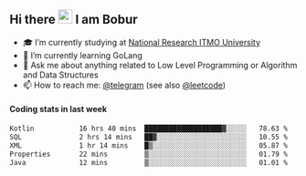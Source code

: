 ## Hi there <img src="https://media.giphy.com/media/hvRJCLFzcasrR4ia7z/giphy.gif" width="25px" height="25px"> I am Bobur

- :mortar_board: I’m currently studying at [National Research ITMO University](https://itmo.ru/)
- :seedling: I’m currently learning GoLang
- :speech_balloon: Ask me about anything related to Low Level Programming or Algorithm and Data Structures
- :mailbox: How to reach me: [@telegram](https://t.me/octoant) (see also [@leetcode](https://leetcode.com/octoant/))    

#### Coding stats in last week

<!--START_SECTION:waka-->

```txt
Kotlin           16 hrs 40 mins  ███████████████████▓░░░░░   78.63 %
SQL              2 hrs 14 mins   ██▓░░░░░░░░░░░░░░░░░░░░░░   10.55 %
XML              1 hr 14 mins    █▒░░░░░░░░░░░░░░░░░░░░░░░   05.87 %
Properties       22 mins         ▒░░░░░░░░░░░░░░░░░░░░░░░░   01.79 %
Java             12 mins         ▒░░░░░░░░░░░░░░░░░░░░░░░░   01.01 %
```

<!--END_SECTION:waka-->
